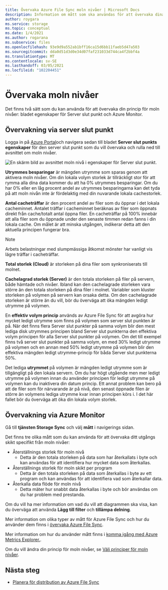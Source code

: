```yaml
---
title: Övervaka Azure File Sync moln nivåer | Microsoft Docs
description: Information om mått som ska användas för att övervaka dina principer för moln nivåer.
author: roygara
ms.service: storage
ms.topic: conceptual
ms.date: 1/4/2021
ms.author: rogarana
ms.subservice: files
ms.openlocfilehash: 93e9d9a552ab1bff16ca15d6bb11faeb5d47a503
ms.sourcegitcommit: dda0d51d3d0e34d07faf231033d744ca4f2bbf4a
ms.translationtype: MT
ms.contentlocale: sv-SE
ms.lasthandoff: 03/05/2021
ms.locfileid: "102204451"
---
```

# <a name="monitor-cloud-tiering"></a>Övervaka moln nivåer
Det finns två sätt som du kan använda för att övervaka din princip för moln nivåer: bladet egenskaper för Server slut punkt och Azure Monitor.

## <a name="monitoring-via-server-endpoint"></a>Övervakning via server slut punkt

Logga in på [Azure Portal](https://portal.azure.com/)och navigera sedan till bladet **Server slut punkts egenskaper** för den server slut punkt som du vill övervaka och rulla ned till avsnittet om moln nivåer. 

![En skärm bild av avsnittet moln nivå i egenskaper för Server slut punkt.](media/storage-sync-monitoring-cloud-tiering/cloud-tiering-monitoring-5.png)

**Utrymmes besparingar** är mängden utrymme som sparas genom att aktivera moln nivåer. Om din lokala volym storlek är tillräckligt stor för att rymma alla dina data kommer du att ha 0% utrymmes besparingar. Om du har 0% eller en låg procent andel av utrymmes besparingarna kan det tyda på att moln nivån inte är fördelaktig med din nuvarande lokala cachestorlek. 

**Antal cacheträffar** är den procent andel av filer som du öppnar i det lokala cacheminnet. Antalet träffar i cacheminnet beräknas av filer som öppnats direkt från cache/totalt antal öppna filer. En cacheträffar på 100% innebär att alla filer som du öppnade under den senaste timmen redan fanns i din lokala cache. Om målet är att minska utgången, indikerar detta att den aktuella principen fungerar bra.

> [!NOTE]
> Arbets belastningar med slumpmässiga åtkomst mönster har vanligt vis lägre träffar i cacheträffar. 

**Total storlek (Cloud)** är storleken på dina filer som synkroniserats till molnet. 

**Cachelagrad storlek (Server)** är den totala storleken på filer på servern, både hämtade och nivåer. Ibland kan den cachelagrade storleken vara större än den totala storleken på dina filer i molnet. Variabler som kluster storleken på volymen på servern kan orsaka detta. Om den cachelagrade storleken är större än du vill, bör du överväga att öka mängden ledigt utrymme på volymen. 

En **effektiv volym princip** används av Azure File Sync för att avgöra hur mycket ledigt utrymme som finns på volymen som server slut punkten är på. När det finns flera Server slut punkter på samma volym blir den mest lediga disk utrymmes principen bland Server slut punkterna den effektiva volym principen för alla Server slut punkter på volymen. Om det till exempel finns två server slut punkter på samma volym, en med 30% ledigt utrymme på volymen och en annan med 50% ledigt utrymme på volymen blir den effektiva mängden ledigt utrymme-princip för båda Server slut punkterna 50%.

Det lediga **utrymmet** på volymen är mängden ledigt utrymme som är tillgängligt på den lokala servern. Om du har högt utgående men mer ledigt utrymme på volymen innan du använder principen för ledigt utrymme på volymen kan du inaktivera din datum princip. Ett annat problem kan bero på att de filer som för närvarande är på nivå, den senast öppnade filen är större än volymens lediga utrymme kvar innan principen körs i. I det här fallet bör du överväga att öka din lokala volym storlek. 

## <a name="monitoring-via-azure-monitor"></a>Övervakning via Azure Monitor

Gå till **tjänsten Storage Sync** och välj **mått** i navigerings sidan. 

Det finns tre olika mått som du kan använda för att övervaka ditt utgångs skikt specifikt från moln nivåer:

- Återställnings storlek för moln nivå
    - Detta är den totala storleken på data som har återkallats i byte och kan användas för att identifiera hur mycket data som återkallas.
- Återställnings storlek för moln skikt per program
    - Detta är den totala storleken på data som återkallas i byte av ett program och kan användas för att identifiera vad som återkallar data.
- Återkalla data flöde för moln nivå
    - Detta mäter hur snabbt data återkallas i byte och bör användas om du har problem med prestanda. 

Om du vill ha mer information om vad du vill att diagrammen ska visa, kan du överväga att använda **Lägg till filter** och **tillämpa delning**.
 
Mer information om olika typer av mått för Azure File Sync och hur du använder dem finns i [övervaka Azure File Sync](storage-sync-files-monitoring.md).

Mer information om hur du använder mått finns i [komma igång med Azure Metrics Explorer.](https://docs.microsoft.com/azure/azure-monitor/platform/metrics-getting-started).

Om du vill ändra din princip för moln nivåer, se [Välj principer för moln nivåer](storage-sync-choose-cloud-tiering-policies.md).

## <a name="next-steps"></a>Nästa steg
* [Planera för distribution av Azure File Sync](storage-sync-files-planning.md)